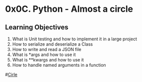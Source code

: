 # 0x0C. Python - Almost a circle

## Learning Objectives

1. What is Unit testing and how to implement it in a large project
2. How to serialize and deserialize a Class
3. How to write and read a JSON file
4. What is *args and how to use it
5. What is **kwargs and how to use it
6. How to handle named arguments in a function

#[Cirle](https://s3.amazonaws.com/intranet-projects-files/holbertonschool-higher-level_programming+/331/giphy.mp4)

